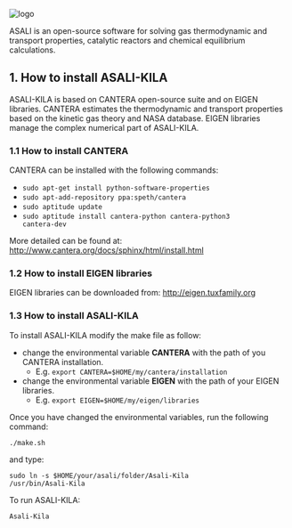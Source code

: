![logo](https://github.com/srebughini/ASALI-KILA/blob/master/images/Logo.png)

ASALI is an open-source software for solving gas thermodynamic and transport properties, catalytic reactors and chemical equilibrium calculations.

## 1. How to install ASALI-KILA
ASALI-KILA is based on CANTERA open-source suite and on EIGEN libraries. CANTERA estimates the thermodynamic and transport properties based on the kinetic gas theory and NASA database. EIGEN libraries manage the complex numerical part of ASALI-KILA.

### 1.1 How to install CANTERA
CANTERA can be installed with the following commands:  
* <code>sudo apt-get install python-software-properties</code>
* <code>sudo apt-add-repository ppa:speth/cantera</code>
* <code>sudo aptitude update</code>
* <code>sudo aptitude install cantera-python cantera-python3 cantera-dev</code>

More detailed can be found at: http://www.cantera.org/docs/sphinx/html/install.html

### 1.2 How to install EIGEN libraries
EIGEN libraries can be downloaded from: http://eigen.tuxfamily.org

### 1.3 How to install ASALI-KILA
To install ASALI-KILA modify the make file as follow:
* change the environmental variable **CANTERA** with the path of you CANTERA installation.
  * E.g. <code>export CANTERA=$HOME/my/cantera/installation</code>
* change the environmental variable **EIGEN** with the path of your EIGEN libraries.
  * E.g. <code>export EIGEN=$HOME/my/eigen/libraries</code>

Once you have changed the environmental variables, run the following command:

<code>./make.sh</code>

and type:

<code>sudo ln -s $HOME/your/asali/folder/Asali-Kila /usr/bin/Asali-Kila</code>

To run ASALI-KILA:

<code>Asali-Kila</code>
